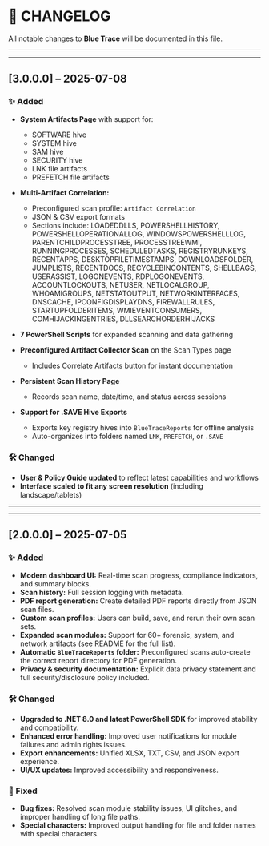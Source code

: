 # 📑 CHANGELOG

All notable changes to **Blue Trace** will be documented in this file.

---
---

## [3.0.0.0] – 2025-07-08

### ✨ Added

- **System Artifacts Page** with support for:
  - SOFTWARE hive
  - SYSTEM hive
  - SAM hive
  - SECURITY hive
  - LNK file artifacts
  - PREFETCH file artifacts

- **Multi-Artifact Correlation:**
  - Preconfigured scan profile: `Artifact Correlation`
  - JSON & CSV export formats
  - Sections include: LOADEDDLLS, POWERSHELLHISTORY, POWERSHELLOPERATIONALLOG, WINDOWSPOWERSHELLLOG, PARENTCHILDPROCESSTREE, PROCESSTREEWMI, RUNNINGPROCESSES, SCHEDULEDTASKS, REGISTRYRUNKEYS, RECENTAPPS, DESKTOPFILETIMESTAMPS, DOWNLOADSFOLDER, JUMPLISTS, RECENTDOCS, RECYCLEBINCONTENTS, SHELLBAGS, USERASSIST, LOGONEVENTS, RDPLOGONEVENTS, ACCOUNTLOCKOUTS, NETUSER, NETLOCALGROUP, WHOAMIGROUPS, NETSTATOUTPUT, NETWORKINTERFACES, DNSCACHE, IPCONFIGDISPLAYDNS, FIREWALLRULES, STARTUPFOLDERITEMS, WMIEVENTCONSUMERS, COMHIJACKINGENTRIES, DLLSEARCHORDERHIJACKS

- **7 PowerShell Scripts** for expanded scanning and data gathering

- **Preconfigured Artifact Collector Scan** on the Scan Types page
  - Includes Correlate Artifacts button for instant documentation

- **Persistent Scan History Page**
  - Records scan name, date/time, and status across sessions

- **Support for .SAVE Hive Exports**
  - Exports key registry hives into `BlueTraceReports` for offline analysis
  - Auto-organizes into folders named `LNK`, `PREFETCH`, or `.SAVE`

### 🛠 Changed

- **User & Policy Guide updated** to reflect latest capabilities and workflows
- **Interface scaled to fit any screen resolution** (including landscape/tablets)

---
---

## [2.0.0.0] – 2025-07-05

### ✨ Added

- **Modern dashboard UI:** Real-time scan progress, compliance indicators, and summary blocks.
- **Scan history:** Full session logging with metadata.
- **PDF report generation:** Create detailed PDF reports directly from JSON scan files.
- **Custom scan profiles:** Users can build, save, and rerun their own scan sets.
- **Expanded scan modules:** Support for 60+ forensic, system, and network artifacts (see README for the full list).
- **Automatic `BlueTraceReports` folder:** Preconfigured scans auto-create the correct report directory for PDF generation.
- **Privacy & security documentation:** Explicit data privacy statement and full security/disclosure policy included.

### 🛠 Changed

- **Upgraded to .NET 8.0 and latest PowerShell SDK** for improved stability and compatibility.
- **Enhanced error handling:** Improved user notifications for module failures and admin rights issues.
- **Export enhancements:** Unified XLSX, TXT, CSV, and JSON export experience.
- **UI/UX updates:** Improved accessibility and responsiveness.

### 🐞 Fixed

- **Bug fixes:** Resolved scan module stability issues, UI glitches, and improper handling of long file paths.
- **Special characters:** Improved output handling for file and folder names with special characters. 
